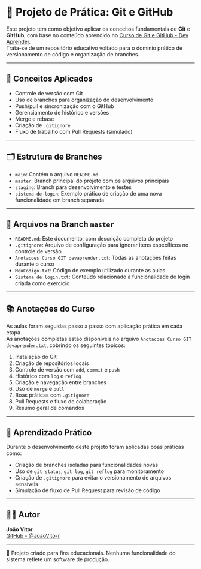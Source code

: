 # 🚀 Projeto de Prática: Git e GitHub

Este projeto tem como objetivo aplicar os conceitos fundamentais de **Git** e **GitHub**, com base no conteúdo aprendido no [Curso de Git e GitHub - Dev Aprender](https://youtu.be/kB5e-gTAl_s).  
Trata-se de um repositório educativo voltado para o domínio prático de versionamento de código e organização de branches.

---

## 🧠 Conceitos Aplicados

- Controle de versão com Git
- Uso de branches para organização do desenvolvimento
- Push/pull e sincronização com o GitHub
- Gerenciamento de histórico e versões
- Merge e rebase
- Criação de `.gitignore`
- Fluxo de trabalho com Pull Requests (simulado)

---

## 🗂️ Estrutura de Branches

- `main`: Contém o arquivo `README.md`
- `master`: Branch principal do projeto com os arquivos principais
- `staging`: Branch para desenvolvimento e testes
- `sistema-de-login`: Exemplo prático de criação de uma nova funcionalidade em branch separada

---

## 📄 Arquivos na Branch `master`

- `README.md`: Este documento, com descrição completa do projeto
- `.gitignore`: Arquivo de configuração para ignorar itens específicos no controle de versão
- `Anotacoes Curso GIT devaprender.txt`: Todas as anotações feitas durante o curso
- `MeuCodigo.txt`: Código de exemplo utilizado durante as aulas
- `Sistema de login.txt`: Conteúdo relacionado à funcionalidade de login criada como exercício

---

## 📚 Anotações do Curso

As aulas foram seguidas passo a passo com aplicação prática em cada etapa.  
As anotações completas estão disponíveis no arquivo `Anotacoes Curso GIT devaprender.txt`, cobrindo os seguintes tópicos:

1. Instalação do Git
2. Criação de repositórios locais
3. Controle de versão com `add`, `commit` e `push`
4. Histórico com `log` e `reflog`
5. Criação e navegação entre branches
6. Uso de `merge` e `pull`
7. Boas práticas com `.gitignore`
8. Pull Requests e fluxo de colaboração
9. Resumo geral de comandos

---

## 🧪 Aprendizado Prático

Durante o desenvolvimento deste projeto foram aplicadas boas práticas como:

- Criação de branches isoladas para funcionalidades novas
- Uso de `git status`, `git log`, `git reflog` para monitoramento
- Criação de `.gitignore` para evitar o versionamento de arquivos sensíveis
- Simulação de fluxo de Pull Request para revisão de código

---

## 👨‍💻 Autor

**João Vitor**  
[GitHub - @JoaoVito-r](https://github.com/JoaoVito-r)

---

📌 Projeto criado para fins educacionais. Nenhuma funcionalidade do sistema reflete um software de produção.
